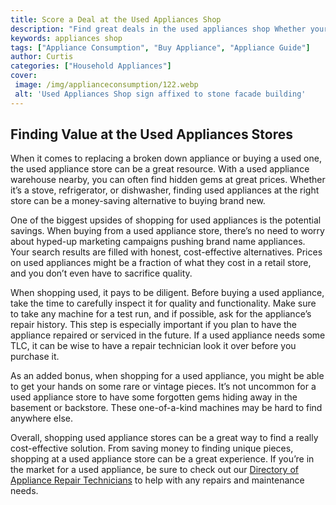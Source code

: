 ```yaml
---
title: Score a Deal at the Used Appliances Shop
description: "Find great deals in the used appliances shop Whether youre looking for a dishwasher refrigerator or oven you can save big if you know where to look Learn how you can score a deal at the used appliances store"
keywords: appliances shop
tags: ["Appliance Consumption", "Buy Appliance", "Appliance Guide"]
author: Curtis
categories: ["Household Appliances"]
cover: 
 image: /img/applianceconsumption/122.webp
 alt: 'Used Appliances Shop sign affixed to stone facade building'
---
```

## Finding Value at the Used Appliances Stores

When it comes to replacing a broken down appliance or buying a used one, the used appliance store can be a great resource. With a used appliance warehouse nearby, you can often find hidden gems at great prices. Whether it’s a stove, refrigerator, or dishwasher, finding used appliances at the right store can be a money-saving alternative to buying brand new. 

One of the biggest upsides of shopping for used appliances is the potential savings. When buying from a used appliance store, there’s no need to worry about hyped-up marketing campaigns pushing brand name appliances. Your search results are filled with honest, cost-effective alternatives. Prices on used appliances might be a fraction of what they cost in a retail store, and you don’t even have to sacrifice quality. 

When shopping used, it pays to be diligent. Before buying a used appliance, take the time to carefully inspect it for quality and functionality. Make sure to take any machine for a test run, and if possible, ask for the appliance’s repair history. This step is especially important if you plan to have the appliance repaired or serviced in the future. If a used appliance needs some TLC, it can be wise to have a repair technician look it over before you purchase it. 

As an added bonus, when shopping for a used appliance, you might be able to get your hands on some rare or vintage pieces. It’s not uncommon for a used appliance store to have some forgotten gems hiding away in the basement or backstore. These one-of-a-kind machines may be hard to find anywhere else.

Overall, shopping used appliance stores can be a great way to find a really cost-effective solution. From saving money to finding unique pieces, shopping at a used appliance store can be a great experience. If you’re in the market for a used appliance, be sure to check out our [Directory of Appliance Repair Technicians](./pages/appliance-repair-technicians) to help with any repairs and maintenance needs.
